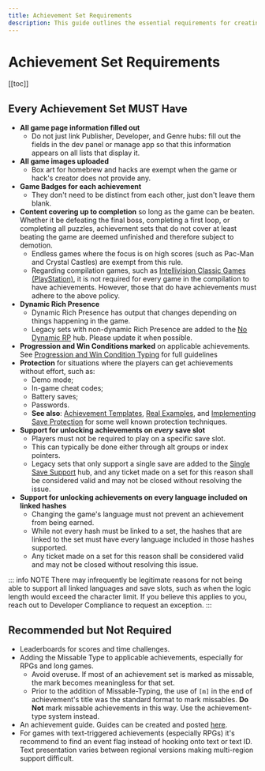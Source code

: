 ```yaml
---
title: Achievement Set Requirements
description: This guide outlines the essential requirements for creating and submitting an achievement set, including game completion coverage, protection against easy unlocks, and proper game information.
---
```


# Achievement Set Requirements

[[toc]]

## Every Achievement Set MUST Have

- **All game page information filled out** 
   - Do not just link Publisher, Developer, and Genre hubs: fill out the fields in the dev panel or manage app so that this information appears on all lists that display it.
- **All game images uploaded**
   - Box art for homebrew and hacks are exempt when the game or hack's creator does not provide any.
- **Game Badges for each achievement**
   - They don't need to be distinct from each other, just don't leave them blank.
- **Content covering up to completion** so long as the game can be beaten. Whether it be defeating the final boss, completing a first loop, or completing all puzzles, achievement sets that do not cover at least beating the game are deemed unfinished and therefore subject to demotion.
  - Endless games where the focus is on high scores (such as Pac-Man and Crystal Castles) are exempt from this rule.
  - Regarding compilation games, such as [Intellivision Classic Games (PlayStation)](https://retroachievements.org/game/13908), it is not required for every game in the compilation to have achievements. However, those that do have achievements must adhere to the above policy.
- **Dynamic Rich Presence**
   - Dynamic Rich Presence has output that changes depending on things happening in the game.
   - Legacy sets with non-dynamic Rich Presence are added to the [No Dynamic RP](https://retroachievements.org/game/3083) hub. Please update it when possible.
- **Progression and Win Conditions marked** on applicable achievements. See [Progression and Win Condition Typing](/guidelines/content/progression-and-win-condition-guidelines) for full guidelines
- **Protection** for situations where the players can get achievements without effort, such as:
  - Demo mode;
  - In-game cheat codes;
  - Battery saves;
  - Passwords.
  - **See also**: [Achievement Templates](/developer-docs/achievement-templates), [Real Examples](/developer-docs/real-examples), and [Implementing Save Protection](/developer-docs/save-and-password-protection) for some well known protection techniques.
- **Support for unlocking achievements on *every* save slot**
   - Players must not be required to play on a specific save slot.
   - This can typically be done either through alt groups or index pointers.
   - Legacy sets that only support a single save are added to the [Single Save Support](https://retroachievements.org/game/28449) hub, and any ticket made on a set for this reason shall be considered valid and may not be closed without resolving the issue.
- **Support for unlocking achievements on every language included on linked hashes**
   - Changing the game's language must not prevent an achievement from being earned.
   - While not every hash must be linked to a set, the hashes that are linked to the set must have every language included in those hashes supported.
   - Any ticket made on a set for this reason shall be considered valid and may not be closed without resolving this issue.
   
 ::: info NOTE
 There may infrequently be legitimate reasons for not being able to support all linked languages and save slots, such as when the logic length would exceed the character limit. If you believe this applies to you, reach out to Developer Compliance to request an exception.
 :::

## Recommended but Not Required

- Leaderboards for scores and time challenges.
- Adding the Missable Type to applicable achievements, especially for RPGs and long games.
  - Avoid overuse. If most of an achievement set is marked as missable, the mark becomes meaningless for that set.
  - Prior to the addition of Missable-Typing, the use of `[m]` in the end of achievement's title was the standard format to mark missables. **Do Not** mark missable achievements in this way. Use the achievement-type system instead.
- An achievement guide. Guides can be created and posted [here](https://github.com/RetroAchievements/guides/wiki).
- For games with text-triggered achievements (especially RPGs) it's recommend to find an event flag instead of hooking onto text or text ID. Text presentation varies between regional versions making multi-region support difficult.

